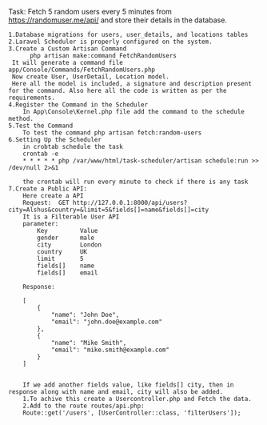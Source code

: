 Task: Fetch 5 random users every 5 minutes from https://randomuser.me/api/ and store their details in the database.

    1.Database migrations for users, user_details, and locations tables 
    2.Laravel Scheduler is properly configured on the system.
    3.Create a Custom Artisan Command 
          php artisan make:command FetchRandomUsers
     It will generate a command file app/Console/Commands/FetchRandomUsers.php
     Now create User, UserDetail, Location model.
     Here all the model is included, a signature and description present for the command. Also here all the code is written as per the requirements. 
    4.Register the Command in the Scheduler
        In App\Console\Kernel.php file add the command to the schedule method.
    5.Test the Command
        To test the command php artisan fetch:random-users
    6.Setting Up the Scheduler
        in crobtab schedule the task 
        crontab -e
        * * * * * php /var/www/html/task-scheduler/artisan schedule:run >> /dev/null 2>&1

        the crontab will run every minute to check if there is any task
    7.Create a Public API: 
        Here create a API
        Request:  GET http://127.0.0.1:8000/api/users?city=Alshus&country=&limit=5&fields[]=name&fields[]=city
        It is a Filterable User API
        parameter:
            Key	        Value
            gender	    male
            city	    London
            country	    UK
            limit	    5
            fields[]	name
            fields[]	email
        
        Response:

        [
            {
                "name": "John Doe",
                "email": "john.doe@example.com"
            },
            {
                "name": "Mike Smith",
                "email": "mike.smith@example.com"
            }
        ]


        If we add another fields value, like fields[] city, then in response along with name and email, city will also be added.
        1.To achive this create a Usercontroller.php and Fetch the data.
        2.Add to the route routes/api.php:
        Route::get('/users', [UserController::class, 'filterUsers']);

